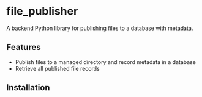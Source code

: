 # file_publisher

A backend Python library for publishing files to a database with metadata.

## Features

- Publish files to a managed directory and record metadata in a database
- Retrieve all published file records

## Installation

